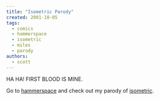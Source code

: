 ```yaml
---
title: "Isometric Parody"
created: 2001-10-05
tags:
  - comics
  - hammerspace
  - isometric
  - miles
  - parody
authors:
  - scott
---
```


HA HA! FIRST BLOOD IS MINE.

Go to [hammerspace](http://hammer.spaceninja.com/2001/10/isometric/) and check out my parody of [isometric](http://isometric.sixsided.org/).
